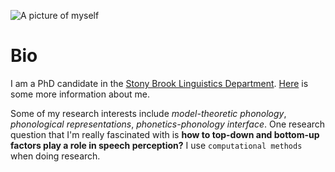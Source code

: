 ![A picture of myself](self.jpg)

# Bio

I am a PhD candidate in the [Stony Brook Linguistics Department](https://www.linguistics.stonybrook.edu). [Here](info.txt) is some more information about me.

Some of my research interests include *model-theoretic phonology*, *phonological representations*, *phonetics-phonology interface*. One research question that I'm really fascinated with is **how to top-down and bottom-up factors play a role in speech perception?** I use `computational methods` when doing research.
